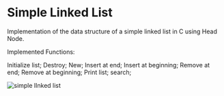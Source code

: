 # Simple Linked List

Implementation of the data structure of a simple linked list in C using Head Node.

Implemented Functions:

Initialize list;
Destroy;
New;
Insert at end;
Insert at beginning;
Remove at end;
Remove at beginning;
Print list;
search;

![simple lInked list](https://user-images.githubusercontent.com/115127639/208486154-d2dc974a-cbbe-44c8-86e5-56b4fe252c82.png)
